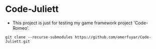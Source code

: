 # Code-Juliett

* This project is just for testing my game framework project 'Code-Romeo'.

```shell
git clone --recurse-submodules https://github.com/omerfuyar/Code-Juliett.git
```